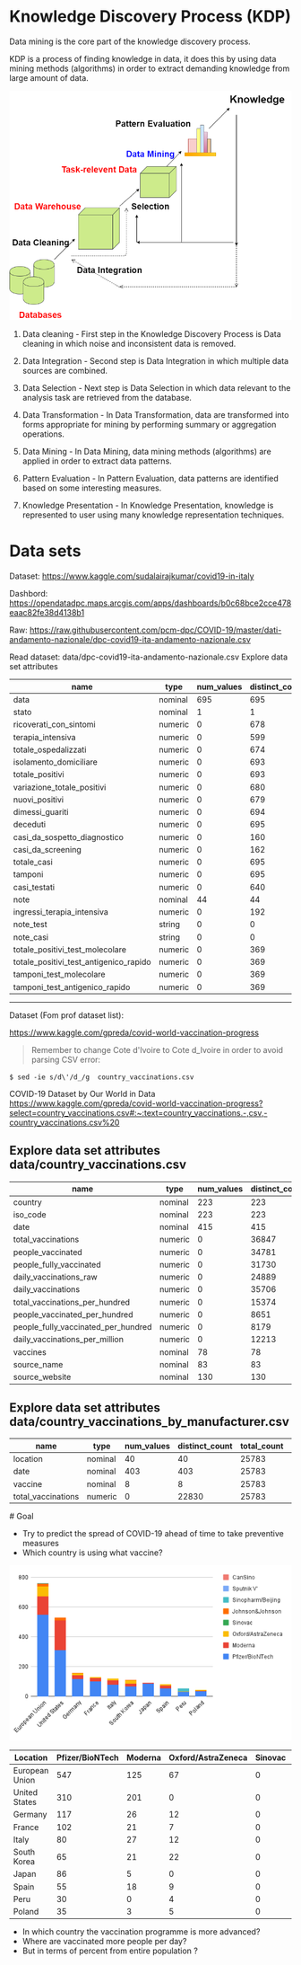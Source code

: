 # Knowledge Discovery Process (KDP)
Data mining is the core part of the knowledge discovery process.

<!--
Inspired by:
http://www.lastnightstudy.com/Show?id=34/Knowledge-Discovery-Process-(KDP))
-->

KDP is a process of finding knowledge in data, it does this by using data mining methods (algorithms) in order to extract demanding knowledge from large amount of data.

![KDP image](img/KDP.png)

1. Data cleaning -
First step in the Knowledge Discovery Process is Data cleaning in which noise and inconsistent data is removed.

2. Data Integration -
Second step is Data Integration in which multiple data sources are combined.

3. Data Selection -
Next step is Data Selection in which data relevant to the analysis task are retrieved from the database.

4. Data Transformation -
In Data Transformation, data are transformed into forms appropriate for mining by performing summary or aggregation operations.

5. Data Mining -
In Data Mining, data mining methods (algorithms) are applied in order to extract data patterns.

6. Pattern Evaluation -
In Pattern Evaluation, data patterns are identified based on some interesting measures.

7. Knowledge Presentation -
In Knowledge Presentation, knowledge is represented to user using many knowledge representation techniques.


# Data sets

Dataset:
https://www.kaggle.com/sudalairajkumar/covid19-in-italy

Dashbord: https://opendatadpc.maps.arcgis.com/apps/dashboards/b0c68bce2cce478eaac82fe38d4138b1

Raw:
https://raw.githubusercontent.com/pcm-dpc/COVID-19/master/dati-andamento-nazionale/dpc-covid19-ita-andamento-nazionale.csv

Read dataset: data/dpc-covid19-ita-andamento-nazionale.csv
Explore data set attributes

|name|type|num_values|distinct_count|total_count|missing_count|int_count|min|max
|-|-|-|-|-|-|-|-|-
|data|nominal|695|695|695|0|695|0.0|0.0
|stato|nominal|1|1|695|0|695|0.0|0.0
|ricoverati_con_sintomi|numeric|0|678|695|0|695|101.0|34697.0
|terapia_intensiva|numeric|0|599|695|0|695|26.0|4068.0
|totale_ospedalizzati|numeric|0|674|695|0|695|127.0|38507.0
|isolamento_domiciliare|numeric|0|693|695|0|695|94.0|2540993.0
|totale_positivi|numeric|0|693|695|0|695|221.0|2562156.0
|variazione_totale_positivi|numeric|0|680|695|0|695|-51884.0|172462.0
|nuovi_positivi|numeric|0|679|695|0|695|78.0|220532.0
|dimessi_guariti|numeric|0|694|695|0|695|1.0|6314444.0
|deceduti|numeric|0|695|695|0|695|7.0|141825.0
|casi_da_sospetto_diagnostico|numeric|0|160|695|533|162|0.0|988470.0
|casi_da_screening|numeric|0|162|695|533|162|0.0|653140.0
|totale_casi|numeric|0|695|695|0|695|229.0|9018425.0
|tamponi|numeric|0|695|695|0|695|4324.0|1.57819844E8
|casi_testati|numeric|0|640|695|55|640|935310.0|4.4547215E7
|note|nominal|44|44|695|651|44|0.0|0.0
|ingressi_terapia_intensiva|numeric|0|192|695|283|412|2.0|324.0
|note_test|string|0|0|695|695|0|0.0|0.0
|note_casi|string|0|0|695|695|0|0.0|0.0
|totale_positivi_test_molecolare|numeric|0|369|695|326|369|2351466.0|6786905.0
|totale_positivi_test_antigenico_rapido|numeric|0|369|695|326|369|957.0|2231520.0
|tamponi_test_molecolare|numeric|0|369|695|326|369|2.8617351E7|7.8396506E7
|tamponi_test_antigenico_rapido|numeric|0|369|695|326|369|116859.0|7.9423338E7


--------
Dataset (Fom prof dataset list):

https://www.kaggle.com/gpreda/covid-world-vaccination-progress


> Remember to change Cote d'Ivoire to Cote d_Ivoire   in order to avoid parsing CSV error:

  ~~~
  $ sed -ie s/d\'/d_/g  country_vaccinations.csv

  ~~~


COVID-19 Dataset by Our World in Data
https://www.kaggle.com/gpreda/covid-world-vaccination-progress?select=country_vaccinations.csv#:~:text=country_vaccinations.-,csv,-country_vaccinations.csv%20


Explore data set attributes data/country_vaccinations.csv
--

|name|type|num_values|distinct_count|total_count|missing_count|int_count|min|max
|-|-|-|-|-|-|-|-|-
|country|nominal|223|223|71815|0|71815|0.0|0.0
|iso_code|nominal|223|223|71815|0|71815|0.0|0.0
|date|nominal|415|415|71815|0|71815|0.0|0.0
|total_vaccinations|numeric|0|36847|71815|34296|37389|0.0|2.951846E9
|people_vaccinated|numeric|0|34781|71815|36098|35717|0.0|1.263691E9
|people_fully_vaccinated|numeric|0|31730|71815|38880|32935|1.0|1.220584E9
|daily_vaccinations_raw|numeric|0|24889|71815|41195|30620|0.0|2.4741E7
|daily_vaccinations|numeric|0|35706|71815|363|71452|0.0|2.2424286E7
|total_vaccinations_per_hundred|numeric|0|15374|71815|34296|608|0.0|325.99
|people_vaccinated_per_hundred|numeric|0|8651|71815|36098|589|0.0|122.49
|people_fully_vaccinated_per_hundred|numeric|0|8179|71815|38880|874|0.0|119.62
|daily_vaccinations_per_million|numeric|0|12213|71815|363|71452|0.0|117497.0
|vaccines|nominal|78|78|71815|0|71815|0.0|0.0
|source_name|nominal|83|83|71815|0|71815|0.0|0.0
|source_website|nominal|130|130|71815|694|71121|0.0|0.0


Explore data set attributes data/country_vaccinations_by_manufacturer.csv
--

|name|type|num_values|distinct_count|total_count|missing_count|int_count|min|max
|-|-|-|-|-|-|-|-|-
|location|nominal|40|40|25783|0|25783|0.0|0.0
|date|nominal|403|403|25783|0|25783|0.0|0.0
|vaccine|nominal|8|8|25783|0|25783|0.0|0.0
|total_vaccinations|numeric|0|22830|25783|0|25783|0.0|5.47608975E8

# Goal

* Try to predict the spread of COVID-19 ahead of time to take preventive measures
* Which country is using what vaccine?

![alt text](img/top-ten-country-by-vacines.png)

|Location|Pfizer/BioNTech|Moderna|Oxford/AstraZeneca|Sinovac|Johnson&Johnson|Sinopharm/Beijing|Sputnik&nbsp;V|CanSino
|-|-|-|-|-|-|-|-|-
|European Union|547|125|67|0|18|2|1|0
|United States|310|201|0|0|18|0|0|0
|Germany|117|26|12|0|3|0|0|0
|France|102|21|7|0|1|0|0|0
|Italy|80|27|12|0|1|0|0|0
|South Korea|65|21|22|0|1|0|0|0
|Japan|86|5|0|0|0|0|0|0
|Spain|55|18|9|0|1|0|0|0
|Peru|30|0|4|0|0|19|0|0
|Poland|35|3|5|0|2|0|0|0


* In which country the vaccination programme is more advanced?
* Where are vaccinated more people per day?
* But in terms of percent from entire population ?
